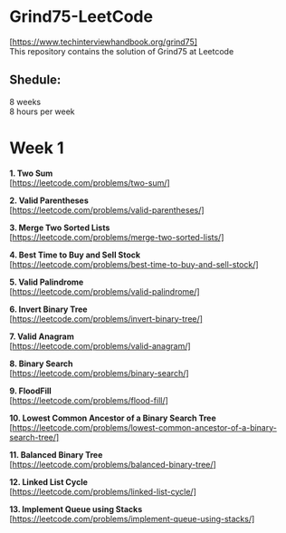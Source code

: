 # Grind75-LeetCode
[https://www.techinterviewhandbook.org/grind75]<br>
This repository contains the solution of Grind75 at Leetcode

## Shedule: 
8 weeks<br>
8 hours per week

# Week 1
**1. Two Sum**<br>
[https://leetcode.com/problems/two-sum/]

**2. Valid Parentheses**<br>
[https://leetcode.com/problems/valid-parentheses/]

**3. Merge Two Sorted Lists**<br>
[https://leetcode.com/problems/merge-two-sorted-lists/]

**4. Best Time to Buy and Sell Stock**<br>
[https://leetcode.com/problems/best-time-to-buy-and-sell-stock/]

**5. Valid Palindrome**<br>
[https://leetcode.com/problems/valid-palindrome/]

**6. Invert Binary Tree**<br>
[https://leetcode.com/problems/invert-binary-tree/]

**7. Valid Anagram**<br>
[https://leetcode.com/problems/valid-anagram/]

**8. Binary Search**<br>
[https://leetcode.com/problems/binary-search/]

**9. FloodFill**<br>
[https://leetcode.com/problems/flood-fill/]

**10. Lowest Common Ancestor of a Binary Search Tree**<br>
[https://leetcode.com/problems/lowest-common-ancestor-of-a-binary-search-tree/]

**11. Balanced Binary Tree**<br>
[https://leetcode.com/problems/balanced-binary-tree/]

**12. Linked List Cycle**<br>
[https://leetcode.com/problems/linked-list-cycle/]

**13. Implement Queue using Stacks**<br>
[https://leetcode.com/problems/implement-queue-using-stacks/]
